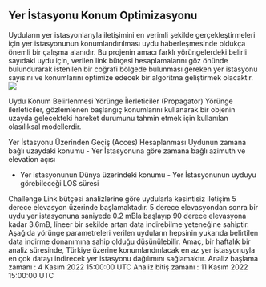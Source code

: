 
<h2>Yer İstasyonu Konum Optimizasyonu</h2>
Uyduların yer istasyonlarıyla iletişimini en verimli şekilde gerçekleştirmeleri için yer istasyonunun
konumlandırılması uydu haberleşmesinde oldukça önemli bir çalışma alanıdır. Bu projenin amacı
farklı yörüngelerdeki belirli sayıdaki uydu için, verilen link bütçesi hesaplamalarını göz önünde
bulundurarak istenilen bir coğrafi bölgede bulunması gereken yer istasyonu sayısını ve konumlarını
optimize edecek bir algoritma geliştirmek olacaktır.
<img src="https://upload.wikimedia.org/wikipedia/commons/d/de/2005-05-15-raisting_900x460.jpg">


Uydu Konum Belirlenmesi
Yörünge İlerleticiler (Propagator)
Yörünge ilerleticiler, gözlemlenen başlangıç konumlarını kullanarak bir objenin uzayda gelecekteki hareket
durumunu tahmin etmek için kullanılan olasılıksal modellerdir.



Yer İstasyonu Üzerinden Geçiş (Acces)
Hesaplanması
Uydunun zamana bağlı uzaydaki konumu - Yer İstasyonuna göre zamana bağlı azimuth ve elevation açısı
- Yer istasyonunun Dünya üzerindeki konumu - Yer İstasyonunun uyduyu görebileceği LOS süresi



Challenge
Link bütçesi analizlerine göre uydularla kesintisiz iletişim 5 derece elevasyon üzerinde
başlamaktadır. 5 derece elevasyondan sonra bir uydu yer istasyonuna saniyede 0.2 mBla başlayıp
90 derece elevasyona kadar 3.6mB, lineer bir şekilde artan data indirebilme yeteneğine sahiptir.
Aşağıda yörünge parametreleri verilen uyduların hepsinin yukarıda belirtilen data indirme
donanımına sahip olduğu düşünülebilir. Amaç, bir haftalık bir analiz süresinde, Türkiye üzerine
konumlandırılacak en az yer istasyonuyla en çok datayı indirecek yer istasyonu dağılımını
sağlamaktır.
Analiz başlama zamanı : 4 Kasım 2022 15:00:00 UTC
Analiz bitiş zamanı : 11 Kasım 2022 15:00:00 UTC
